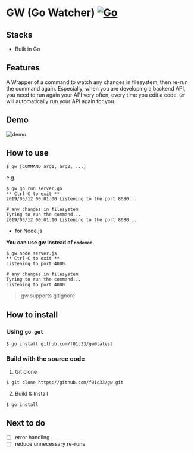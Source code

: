 # GW (Go Watcher) [![Go](https://github.com/f01c33/gw/actions/workflows/go.yml/badge.svg)](https://github.com/f01c33/gw/actions/workflows/go.yml)

## Stacks

- Built in Go

## Features

A Wrapper of a command to watch any changes in filesystem, then re-run the command again. Especially, when you are developing a backend API, you need to run again your API very often, every time you edit a code. `GW` will automatically run your API again for you.

## Demo

![demo](/demo/gw_demo.gif)

## How to use

```shell
$ gw [COMMAND arg1, arg2, ...]
```

e.g.

```shell
$ gw go run server.go
** Ctrl-C to exit **
2019/05/12 00:01:00 Listening to the port 8080...

# any changes in filesystem
Tyring to run the command...
2019/05/12 00:01:10 Listening to the port 8080...
```

- for Node.js

**You can use gw instead of `nodemon`.**

```shell
$ gw node server.js
** Ctrl-C to exit **
Listening to port 4000

# any changes in filesystem
Tyring to run the command...
Listening to port 4000
```

> gw supports gitignore

## How to install

### Using `go get`

```shell
$ go install github.com/f01c33/gw@latest
```

### Build with the source code

1. Git clone

```shell
$ git clone https://github.com/f01c33/gw.git
```

2. Build & Install

```shell
$ go install
```

## Next to do

- [ ] error handling
- [ ] reduce unnecessary re-runs
